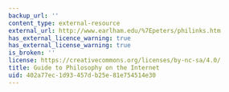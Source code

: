 ```yaml
---
backup_url: ''
content_type: external-resource
external_url: http://www.earlham.edu/%7Epeters/philinks.htm
has_external_licence_warning: true
has_external_license_warning: true
is_broken: ''
license: https://creativecommons.org/licenses/by-nc-sa/4.0/
title: Guide to Philosophy on the Internet
uid: 402a77ec-1d93-457d-b25e-81e754514e30
---
```


